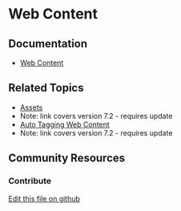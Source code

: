 # Web Content

## Documentation

* [Web Content](https://learn.liferay.com/dxp/7.x/en/content-authoring-and-management/web_content.html)

## Related Topics

* [Assets](https://portal.liferay.dev/docs/7-2/user/-/knowledge_base/u/assets)
* Note: link covers version 7.2 - requires update
* [Auto Tagging Web Content](https://portal.liferay.dev/docs/7-2/user/-/knowledge_base/u/auto-tagging-web-content)
* Note: link covers version 7.2 - requires update

## Community Resources



### Contribute

[Edit this file on github](https://github.com/olafk/controlpanel-documentation-docs/blob/master/md/73en/com_liferay_journal_web_portlet_JournalPortlet.md)
